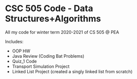 # CSC 505 Code - Data Structures+Algorithms
 All my code for winter term 2020-2021 of CS 505 @ PEA

Includes:
- OOP HW  <br/>
- Java Review (Coding Bat Problems) <br/>
- Quiz_1 Code <br/>
- Transport Simulation Project
- Linked List Project (created a singly linked list from scratch)

